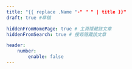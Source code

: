 ```yaml
---
title: "{{ replace .Name "-" " " | title }}"
draft: true #草稿

hiddenFromHomePage: true # 主頁隱藏該文章
hiddenFromSearch: true # 搜尋隱藏該文章

header:
    number:
        enable: false
---
```


<!--more-->
